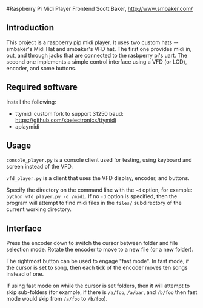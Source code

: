 #Raspberry Pi Midi Player Frontend
Scott Baker, http://www.smbaker.com/

## Introduction

This project is a raspberry pip midi player. It uses two custom hats -- smbaker's Midi Hat and smbaker's VFD hat. The first one provides midi in, out, and through jacks that are connected to the rasbperry pi's uart. The second one implements a simple control interface using a VFD (or LCD), encoder, and some buttons.

## Required software

Install the following:

- ttymidi custom fork to support 31250 baud: https://github.com/sbelectronics/ttymidi
- aplaymidi

## Usage

`console_player.py` is a console client used for testing, using keyboard and screen instead of the VFD.

`vfd_player.py` is a client that uses the VFD display, encoder, and buttons.

Specify the directory on the command line with the `-d` option, for example: `python vfd_player.py -d /midi`. If no `-d` option is specified, then the program will attempt to find midi files in the `files/` subdirectory of the current working directory.

## Interface

Press the encoder down to switch the cursor between folder and file selection mode. Rotate the encoder to move to a new file (or a new folder).

The rightmost button can be used to engage "fast mode". In fast mode, if the cursor is set to song, then each tick of the encoder moves ten songs instead of one. 

If using fast mode on while the cursor is set folders, then it will attempt to skip sub-folders (for example, if there is `/a/foo`, `/a/bar`, and `/b/foo` then fast mode would skip from `/a/foo` to `/b/foo`).   
